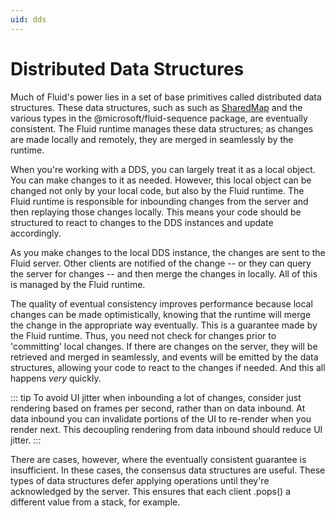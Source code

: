```yaml
---
uid: dds
---
```


# Distributed Data Structures

Much of Fluid's power lies in a set of base primitives called distributed data structures. These data structures, such
as such as [SharedMap](./SharedMap.md) and the various types in the @microsoft/fluid-sequence package, are eventually
consistent. The Fluid runtime manages these data structures; as changes are made locally and remotely, they are merged
in seamlessly by the runtime.

When you're working with a DDS, you can largely treat it as a local object. You can make changes to it as needed.
However, this local object can be changed not only by your local code, but also by the Fluid runtime. The Fluid runtime
is responsible for inbounding changes from the server and then replaying those changes locally. This means your code
should be structured to react to changes to the DDS instances and update accordingly.

As you make changes to the local DDS instance, the changes are sent to the Fluid server. Other clients are notified of
the change -- or they can query the server for changes -- and then merge the changes in locally. All of this is managed
by the Fluid runtime.

The quality of eventual consistency improves performance because local changes can be made optimistically, knowing that
the runtime will merge the change in the appropriate way eventually. This is a guarantee made by the Fluid runtime.
Thus, you need not check for changes prior to 'committing' local changes. If there are changes on the server, they will
be retrieved and merged in seamlessly, and events will be emitted by the data structures, allowing your code to react to
the changes if needed. And this all happens _very_ quickly.

::: tip
To avoid UI jitter when inbounding a lot of changes, consider just rendering based on frames per second, rather than on
data inbound. At data inbound you can invalidate portions of the UI to re-render when you render next. This decoupling
rendering from data inbound should reduce UI jitter.
:::

There are cases, however, where the eventually consistent guarantee is insufficient. In these cases, the consensus data
structures are useful. These types of data structures defer applying operations until they're acknowledged by the
server. This ensures that each client .pops() a different value from a stack, for example.

<!-- The content for this section will come from this [source document][1].

[1]: https://microsoft.sharepoint.com/:w:/t/Prague/EbN0Q0YfRpxLhvu71KvtpacBWAUoOm88XDRXd_p-6GfmfQ?e=3DckiM

<iframe src="https://microsoft.sharepoint.com/teams/Prague/_layouts/15/Doc.aspx?sourcedoc={464374b3-461f-4b9c-86fb-bbd4abeda5a7}&amp;action=embedview&amp;wdStartOn=1" width="695px" height="1000px" frameborder="0">This is an embedded <a target="_blank" href="https://office.com">Microsoft Office</a> document, powered by <a target="_blank" href="https://office.com/webapps">Office</a>.</iframe> -->
